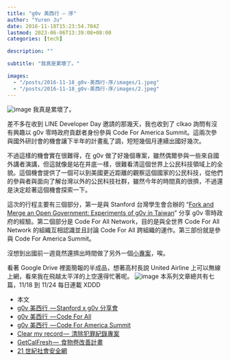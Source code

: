 ```yaml
---
title: "g0v 美西行 — 序"
author: "Yuren Ju"
date: 2016-11-18T15:23:54.704Z
lastmod: 2023-06-06T13:39:08+08:00
categories: [tech]

description: ""

subtitle: "我真是累壞了。"

images:
  - "/posts/2016-11-18_g0v-美西行-序/images/1.jpeg"
  - "/posts/2016-11-18_g0v-美西行-序/images/2.jpeg"
---
```


![image](/posts/2016-11-18_g0v-美西行-序/images/1.jpeg#layoutTextWidth)
我真是累壞了。

差不多在收到 LINE Developer Day 邀請的那幾天，我也收到了 clkao 詢問有沒有興趣以 g0v 零時政府貢獻者身份參與 Code For America Summit。這兩次參與國外研討會的機會讓下半年的計畫亂了調，短短幾個月連續出國好幾次。

不過這樣的機會實在很難得，在 g0v 做了好幾個專案，雖然偶爾參與一些來自國外講者演講，但這就像是站在井底一樣，很難看清這個世界上公民科技領域上的全貌。這個機會提供了一個可以到美國更近距離的觀察這個國家的公民科技，從他們的參與者與面向了解台灣以外的公民科技社群，雖然今年的時間真的很擠，不過還是決定趁著這個機會探索一下。

這次的行程主要有三個部分，第一是與 Stanford 台灣學生會合辦的 “[Fork and Merge an Open Government: Experiments of g0v in Taiwan](https://www.facebook.com/events/639560022871995/)” 分享 g0v 零時政府的經驗。第二個部分是 Code For All Network，目的是與全世界 Code For All Network 的組織互相認識並且討論 Code For All 跨組織的運作。第三部份就是參與 Code For America Summit。

沒想到出國前一週竟然還擠出時間做了另外一個[小專案](https://7holidays.github.io/)，唉。

看著 Google Drive 裡面簡報的半成品，想著高村長說 United Airline 上可以無線上網，看來我在飛越太平洋的上空還得忙著呢。
![image](/posts/2016-11-18_g0v-美西行-序/images/2.jpeg#layoutTextWidth)
本系列文章總共有七篇，11/18 到 11/24 每日連載 XDDD

- 本文
- [g0v 美西行  — Stanford x g0v 分享會](https://medium.com/technology-coding/c1b544f5bf6d)
- [g0v 美西行  — Code For All](https://medium.com/technology-coding/9414333610b)
- [g0v 美西行  — Code For America Summit](https://medium.com/technology-coding/3287d75382eb)
- [Clear my record —  清除犯罪紀錄專案](https://medium.com/technology-coding/e8bbc65a53b4)
- [GetCalFresh —  食物卷改善計畫](https://medium.com/technology-coding/6cbb3cd3a4d)
- [21 世紀社會安全網](https://medium.com/technology-coding/f39b2c2f82f5)
